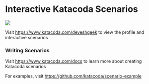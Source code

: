 # Interactive Katacoda Scenarios

[![](http://shields.katacoda.com/katacoda/deveshgeek/count.svg)](https://www.katacoda.com/deveshgeek "Get your profile on Katacoda.com")

Visit https://www.katacoda.com/deveshgeek to view the profile and interactive scenarios

### Writing Scenarios
Visit https://www.katacoda.com/docs to learn more about creating Katacoda scenarios

For examples, visit https://github.com/katacoda/scenario-example
